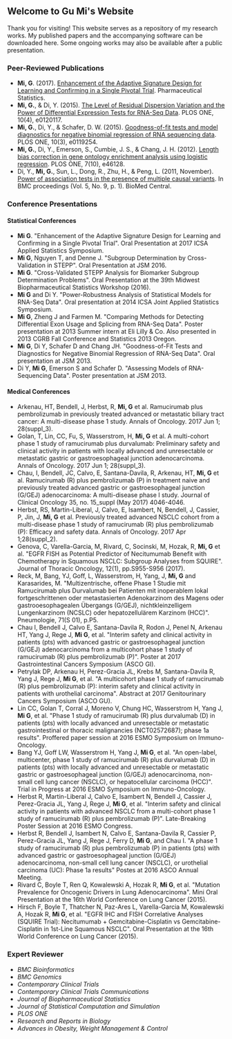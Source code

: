 ## Welcome to Gu Mi's Website

Thank you for visiting! This website serves as a repository of my research works. My published papers and the accompanying software can be downloaded here. Some ongoing works may also be available after a public presentation.

### Peer-Reviewed Publications

* **Mi, G**. (2017). [Enhancement of the Adaptive Signature Design for Learning and Confirming in a Single Pivotal Trial](http://onlinelibrary.wiley.com/doi/10.1002/pst.1811/full). Pharmaceutical Statistics.
* **Mi, G.**, & Di, Y. (2015). [The Level of Residual Dispersion Variation and the Power of Differential Expression Tests for RNA-Seq Data](http://journals.plos.org/plosone/article?id=10.1371/journal.pone.0120117). PLOS ONE, 10(4), e0120117.
* **Mi, G.**, Di, Y., & Schafer, D. W. (2015). [Goodness-of-fit tests and model diagnostics for negative binomial regression of RNA sequencing data](http://journals.plos.org/plosone/article?id=10.1371/journal.pone.0119254). PLOS ONE, 10(3), e0119254.
* **Mi, G.**, Di, Y., Emerson, S., Cumbie, J. S., & Chang, J. H. (2012). [Length bias correction in gene ontology enrichment analysis using logistic regression](http://journals.plos.org/plosone/article?id=10.1371/journal.pone.0046128). PLOS ONE, 7(10), e46128.
* Di, Y., **Mi, G.**, Sun, L., Dong, R., Zhu, H., & Peng, L. (2011, November). [Power of association tests in the presence of multiple causal variants](http://bmcproc.biomedcentral.com/articles/10.1186/1753-6561-5-S9-S63). In BMC proceedings (Vol. 5, No. 9, p. 1). BioMed Central.

### Conference Presentations

#### Statistical Conferences

* **Mi G**. "Enhancement of the Adaptive Signature Design for Learning and Confirming in a Single Pivotal Trial". Oral Presentation at 2017 ICSA Applied Statistics Symposium.
* **Mi G**, Nguyen T, and Denne J. "Subgroup Determination by Cross-Validation in STEPP". Oral Presentation at JSM 2016.
* **Mi G**. "Cross-Validated STEPP Analysis for Biomarker Subgroup Determination Problems". Oral Presentation at the 39th Midwest Biopharmaceutical Statistics Workshop (2016).
* **Mi G** and Di Y. "Power-Robustness Analysis of Statistical Models for RNA-Seq Data". Oral presentation at 2014 ICSA Joint Applied Statistics Symposium.
* **Mi G**, Zheng J and Farmen M. "Comparing Methods for Detecting Differential Exon Usage and Splicing from RNA-Seq Data". Poster presentation at 2013 Summer intern at Eli Lilly & Co. Also presented in 2013 CGRB Fall Conference and Statistics 2013 Oregon.
* **Mi G**, Di Y, Schafer D and Chang JH. "Goodness-of-Fit Tests and Diagnostics for Negative Binomial Regression of RNA-Seq Data". Oral presentation at JSM 2013.
* Di Y, **Mi G**, Emerson S and Schafer D. "Assessing Models of RNA-Sequencing Data". Poster presentation at JSM 2013.

#### Medical Conferences

* Arkenau, HT, Bendell, J, Herbst, R, **Mi, G** et al. Ramucirumab plus pembrolizumab in previously treated advanced or metastatic biliary tract cancer: A multi-disease phase 1 study. Annals of Oncology. 2017 Jun 1; 28(suppl_3).
* Golan, T, Lin, CC, Fu, S, Wasserstrom, H, **Mi, G** et al. A multi-cohort phase 1 study of ramucirumab plus durvalumab: Preliminary safety and clinical activity in patients with locally advanced and unresectable or metastatic gastric or gastroesophageal junction adenocarcinoma. Annals of Oncology. 2017 Jun 1; 28(suppl_3).
* Chau, I, Bendell, JC, Calvo, E, Santana-Davila, R, Arkenau, HT, **Mi, G** et al. Ramucirumab (R) plus pembrolizumab (P) in treatment naive and previously treated advanced gastric or gastroesophageal junction (G/GEJ) adenocarcinoma: A multi-disease phase I study. Journal of Clinical Oncology 35, no. 15_suppl (May 2017) 4046-4046.
* Herbst, RS, Martin-Liberal, J, Calvo, E, Isambert, N, Bendell, J, Cassier, P, Jin, J, **Mi, G** et al. Previously treated advanced NSCLC cohort from a multi-disease phase 1 study of ramucirumab (R) plus pembrolizumab (P): Efficacy and safety data. Annals of Oncology. 2017 Apr 1;28(suppl_2).
* Genova, C, Varella-Garcia, M, Rivard, C, Socinski, M, Hozak, R, **Mi, G** et al. "EGFR FISH as Potential Predictor of Necitumumab Benefit with Chemotherapy in Squamous NSCLC: Subgroup Analyses from SQUIRE". Journal of Thoracic Oncology, 12(1), pp.S955-S956 (2017).
* Reck, M, Bang, YJ, Goff, L, Wasserstrom, H, Yang, J, **Mi, G** and Karasarides, M. "Multizentrische, offene Phase 1 Studie mit Ramucirumab plus Durvalumab bei Patienten mit inoperablem lokal fortgeschrittenen oder metastasierten Adenokarzinom des Magens oder gastrooesophagealen Übergangs (G/GEJ), nichtkleinzelligem Lungenkarzinom (NCSLC) oder hepatozellulärem Karzinom (HCC)". Pneumologie, 71(S 01), p.P5.
* Chau I, Bendell J, Calvo E, Santana-Davila R, Rodon J, Penel N, Arkenau HT, Yang J, Rege J, **Mi G**, et al. "Interim safety and clinical activity in patients (pts) with advanced gastric or gastroesophageal junction (G/GEJ) adenocarcinoma from a multicohort phase 1 study of ramucirumab (R) plus pembrolizumab (P)". Poster at 2017 Gastrointestinal Cancers Symposium (ASCO GI).
* Petrylak DP, Arkenau H, Perez-Gracia JL, Krebs M, Santana-Davila R, Yang J, Rege J, **Mi G**, et al. "A multicohort phase 1 study of ramucirumab (R) plus pembrolizumab (P): interim safety and clinical activity in patients with urothelial carcinoma". Abstract at 2017 Genitourinary Cancers Symposium (ASCO GU).
* Lin CC, Golan T, Corral J, Moreno V, Chung HC, Wasserstrom H, Yang J, **Mi G**, et al. "Phase 1 study of ramucirumab (R) plus durvalumab (D) in patients (pts) with locally advanced and unresectable or metastatic gastrointestinal or thoracic malignancies (NCT02572687); phase 1a results". Proffered paper session at 2016 ESMO Symposium on Immuno-Oncology.
* Bang YJ, Goff LW, Wasserstrom H, Yang J, **Mi G**, et al. "An open-label, multicenter, phase 1 study of ramucirumab (R) plus durvalumab (D) in patients (pts) with locally advanced and unresectable or metastatic gastric or gastroesophageal junction (G/GEJ) adenocarcinoma, non-small cell lung cancer (NSCLC), or hepatocellular carcinoma (HCC)". Trial in Progress at 2016 ESMO Symposium on Immuno-Oncology.
* Herbst R, Martin-Liberal J, Calvo E, Isambert N, Bendell J, Cassier J, Perez-Gracia JL, Yang J, Rege J, **Mi G**, et al. "Interim safety and clinical activity in patients with advanced NSCLC from a multi-cohort phase 1 study of ramucirumab (R) plus pembrolizumab (P)". Late-Breaking Poster Session at 2016 ESMO Congress.
* Herbst R, Bendell J, Isambert N, Calvo E, Santana-Davila R, Cassier P, Perez-Gracia JL, Yang J, Rege J, Ferry D, **Mi G**, and Chau I. "A phase 1 study of ramucirumab (R) plus pembrolizumab (P) in patients (pts) with advanced gastric or gastroesophageal junction (G/GEJ) adenocarcinoma, non-small cell lung cancer (NSCLC), or urothelial carcinoma (UC): Phase 1a results" Postes at 2016 ASCO Annual Meeting.
* Rivard C, Boyle T, Ren Q, Kowalewski A, Hozak R,  **Mi G**, et al. "Mutation Prevalence for Oncogenic Drivers in Lung Adenocarcinoma". Mini Oral Presentation at the 16th World Conference on Lung Cancer (2015).
* Hirsch F, Boyle T, Thatcher N, Paz-Ares L, Varella-Garcia M, Kowalewski A, Hozak R, **Mi G**, et al. "EGFR IHC and FISH Correlative Analyses (SQUIRE Trial): Necitumumab + Gemcitabine-Cisplatin vs Gemcitabine-Cisplatin in 1st-Line Squamous NSCLC". Oral Presentation at the 16th World Conference on Lung Cancer (2015).

### Expert Reviewer

* *BMC Bioinformatics*
* *BMC Genomics*
* *Contemporary Clinical Trials*
* *Contemporary Clinical Trials Communications*
* *Journal of Biopharmaceutical Statistics*
* *Journal of Statistical Computation and Simulation*
* *PLOS ONE*
* *Research and Reports in Biology*
* *Advances in Obesity, Weight Management & Control*
